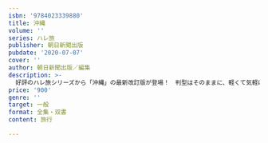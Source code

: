 ```yaml
---
isbn: '9784023339880'
title: 沖縄
volume: ''
series: ハレ旅
publisher: 朝日新聞出版
pubdate: '2020-07-07'
cover: ''
author: 朝日新聞出版／編集
description: >-
  好評のハレ旅シリーズから「沖縄」の最新改訂版が登場！　判型はそのままに、軽くて気軽に持ち運べる仕様に大リニューアル！　取り外せて便利な別冊地図と、ハレ旅シリーズ初の無料電子版付き。
price: '900'
genre: ''
target: 一般
format: 全集・双書
content: 旅行

---
```

